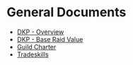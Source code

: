 # General Documents
* [DKP - Overview](DKP-System.md)
* [DKP - Base Raid Value](DKP-BRV.md)
* [Guild Charter](Charter.md)
* [Tradeskills](Tradeskills.md)
